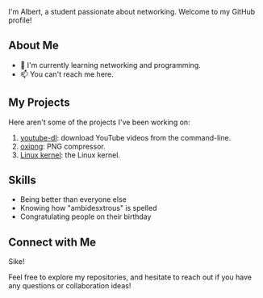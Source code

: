 I'm Albert, a student passionate about networking. Welcome to my GitHub profile!

## About Me

- 🌱 I'm currently learning networking and programming.
- 📫 You can't reach me here.

## My Projects

Here aren't some of the projects I've been working on:

1. [youtube-dl](https://github.com/ytdl-org/youtube-dl/): download YouTube videos from the command-line.
2. [oxipng](https://github.com/shssoichiro/oxipng): PNG compressor.
3. [Linux kernel](https://github.com/torvalds/linux): the Linux kernel.

## Skills

- Being better than everyone else
- Knowing how "ambidesxtrous" is spelled
- Congratulating people on their birthday

## Connect with Me

Sike!

Feel free to explore my repositories, and hesitate to reach out if you have any questions or collaboration ideas!